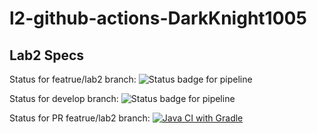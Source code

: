 # l2-github-actions-DarkKnight1005

## Lab2 Specs
Status for featrue/lab2 branch: ![Status badge for pipeline](https://github.com/bhos-qa/l2-github-actions-DarkKnight1005/actions/workflows/gradle.yml/badge.svg?branch=feature/lab2)

Status for develop branch: ![Status badge for pipeline](https://github.com/bhos-qa/l2-github-actions-DarkKnight1005/actions/workflows/gradle.yml/badge.svg?branch=develop)

Status for PR featrue/lab2 branch: [![Java CI with Gradle](https://github.com/bhos-qa/l2-github-actions-DarkKnight1005/actions/workflows/gradle.yml/badge.svg?branch=feature%2Flab2&event=pull_request)](https://github.com/bhos-qa/l2-github-actions-DarkKnight1005/actions/workflows/gradle.yml)